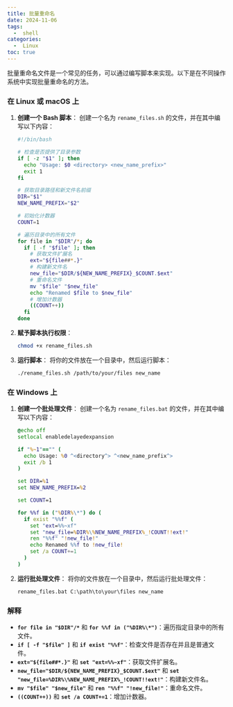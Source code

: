 ```yaml
---
title: 批量重命名
date: 2024-11-06
tags:
  -  shell
categories:
  -  Linux
toc: true
---
```


批量重命名文件是一个常见的任务，可以通过编写脚本来实现。以下是在不同操作系统中实现批量重命名的方法。

<!-- more -->

### 在 Linux 或 macOS 上

1. **创建一个 Bash 脚本**：
   创建一个名为 `rename_files.sh` 的文件，并在其中编写以下内容：

   ```sh
   #!/bin/bash

   # 检查是否提供了目录参数
   if [ -z "$1" ]; then
     echo "Usage: $0 <directory> <new_name_prefix>"
     exit 1
   fi

   # 获取目录路径和新文件名前缀
   DIR="$1"
   NEW_NAME_PREFIX="$2"

   # 初始化计数器
   COUNT=1

   # 遍历目录中的所有文件
   for file in "$DIR"/*; do
     if [ -f "$file" ]; then
       # 获取文件扩展名
       ext="${file##*.}"
       # 构建新文件名
       new_file="$DIR/${NEW_NAME_PREFIX}_$COUNT.$ext"
       # 重命名文件
       mv "$file" "$new_file"
       echo "Renamed $file to $new_file"
       # 增加计数器
       ((COUNT++))
     fi
   done
   ```

2. **赋予脚本执行权限**：
   ```sh
   chmod +x rename_files.sh
   ```

3. **运行脚本**：
   将你的文件放在一个目录中，然后运行脚本：
   ```sh
   ./rename_files.sh /path/to/your/files new_name
   ```

### 在 Windows 上

1. **创建一个批处理文件**：
   创建一个名为 `rename_files.bat` 的文件，并在其中编写以下内容：

   ```bat
   @echo off
   setlocal enabledelayedexpansion

   if "%~1"=="" (
     echo Usage: %0 ^<directory^> ^<new_name_prefix^>
     exit /b 1
   )

   set DIR=%1
   set NEW_NAME_PREFIX=%2

   set COUNT=1

   for %%f in ("%DIR%\*") do (
     if exist "%%f" (
       set "ext=%%~xf"
       set "new_file=%DIR%\%NEW_NAME_PREFIX%_!COUNT!!ext!"
       ren "%%f" "!new_file!"
       echo Renamed %%f to !new_file!
       set /a COUNT+=1
     )
   )
   ```

2. **运行批处理文件**：
   将你的文件放在一个目录中，然后运行批处理文件：
   ```cmd
   rename_files.bat C:\path\to\your\files new_name
   ```

### 解释

- **`for file in "$DIR"/*`** 和 **`for %%f in ("%DIR%\*")`**：遍历指定目录中的所有文件。
- **`if [ -f "$file" ]`** 和 **`if exist "%%f"`**：检查文件是否存在并且是普通文件。
- **`ext="${file##*.}"`** 和 **`set "ext=%%~xf"`**：获取文件扩展名。
- **`new_file="$DIR/${NEW_NAME_PREFIX}_$COUNT.$ext"`** 和 **`set "new_file=%DIR%\%NEW_NAME_PREFIX%_!COUNT!!ext!"`**：构建新文件名。
- **`mv "$file" "$new_file"`** 和 **`ren "%%f" "!new_file!"`**：重命名文件。
- **`((COUNT++))`** 和 **`set /a COUNT+=1`**：增加计数器。
